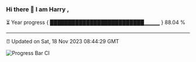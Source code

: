 ### Hi there 👋 I am Harry , 

⏳ Year progress { ██████████████████████████▁▁▁▁ } 88.04 %

---

⏰ Updated on Sat, 18 Nov 2023 08:44:29 GMT

![Progress Bar CI](https://github.com/duykhang68/duykhang68/workflows/Progress%20Bar%20CI/badge.svg)
